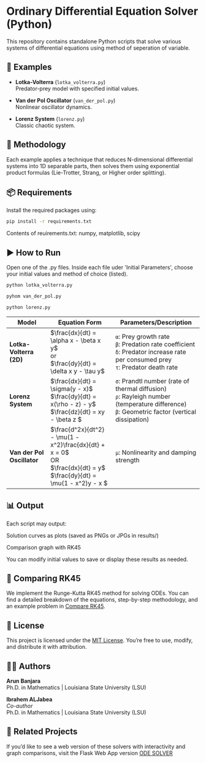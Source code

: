 # Ordinary Differential Equation Solver (Python)

This repository contains standalone Python scripts that solve various systems of differential equations using method of seperation of variable.

## 📂 Examples

- **Lotka-Volterra** (`lotka_volterra.py`)  
  Predator-prey model with specified initial values.

- **Van der Pol Oscillator** (`van_der_pol.py`)  
  Nonlinear oscillator dynamics.

- **Lorenz System** (`lorenz.py`)  
  Classic chaotic system.


## 🧠 Methodology

Each example applies a technique that reduces N-dimensional differential systems into 1D separable parts, then solves them using exponential product formulas (Lie-Trotter, Strang, or Higher order splitting).  


## 📦 Requirements

Install the required packages using:

```bash
pip install -r requirements.txt
```

Contents of reuirements.txt:
numpy, matplotlib, scipy

## ▶️ How to Run
Open one of the .py files. Inside each file uder 'Initial Parameters', choose your initial values and method of choice (listed). 
```bash
python lotka_volterra.py

pyhom van_der_pol.py

python lorenz.py

```

| Model                        | Equation Form                                                                                                                                  | Parameters/Description                              |
| ---------------------------- | ---------------------------------------------------------------------------------------------------------------------------------------------- | --------------------------------------------------- |
| **Lotka-Volterra (2D)**      | $\frac{dx}{dt} = \alpha x - \beta x y$ <br> or <br> $\frac{dy}{dt} = \delta x y - \tau y$                                                     | `α`: Prey growth rate <br> `β`: Predation rate coefficient <br> `δ`: Predator increase rate per consumed prey <br> `τ`: Predator death rate |
| **Lorenz System**            | $\frac{dx}{dt} = \sigma(y - x)$<br> $\frac{dy}{dt} = x(\rho - z) - y$ <br> $\frac{dz}{dt} = xy - \beta z $                                    | `σ`: Prandtl number (rate of thermal diffusion) <br> `ρ`: Rayleigh number (temperature difference) <br> `β`: Geometric factor (vertical dissipation) |
| **Van der Pol Oscillator**   | $\frac{d^2x}{dt^2} - \mu(1 - x^2)\frac{dx}{dt} + x = 0$ <br> OR <br> $\frac{dx}{dt} = y$ <br> $\frac{dy}{dt} = \mu(1 - x^2)y - x $             | `μ`: Nonlinearity and damping strength              |



## 📊 Output

Each script may output:

  Solution curves as plots (saved as PNGs or JPGs in results/)

  Comparison graph with RK45 

  You can modify initial values to save or display these results as needed.

## 📌 Comparing RK45  

We implement the Runge-Kutta RK45 method for solving ODEs. You can find a detailed breakdown of the equations, step-by-step methodology, and an example problem in [Compare RK45](Compare_RK45.md).


## 📌 License

This project is licensed under the [MIT License](LICENSE). You’re free to use, modify, and distribute it with attribution.

## 🙋‍♂️ Authors

**Arun Banjara**  
Ph.D. in Mathematics | Louisiana State University (LSU) 

**Ibrahem ALJabea**  
*Co-author*  
Ph.D. in Mathematics | Louisiana State University (LSU)

## 🔗 Related Projects
If you’d like to see a web version of these solvers with interactivity and graph comparisons, visit the Flask Web App version
[ODE SOLVER](https://arun1111.pythonanywhere.com/)


